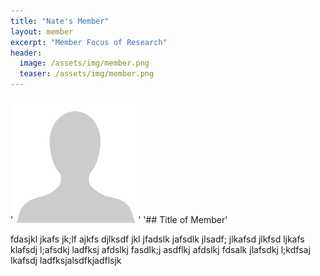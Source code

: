 ```yaml
---
title: "Nate's Member"
layout: member
excerpt: "Member Focus of Research"
header:
  image: /assets/img/member.png
  teaser: /assets/img/member.png
---
```


'![member name]( /assets/img/member.png)' '## Title of Member'

fdasjkl jkafs jk;lf ajkfs djlksdf jkl jfadslk jafsdlk jlsadf; jlkafsd jlkfsd ljkafs klafsdj l;afsdkj ladfksj afdslkj fasdlk;j asdflkj afdslkj fdsalk jlafsdkj l;kdfsaj lkafsdj ladfksjalsdfkjadflsjk
